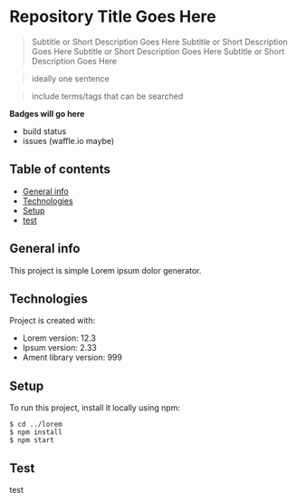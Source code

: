# Repository Title Goes Here

> Subtitle or Short Description Goes Here Subtitle or Short Description Goes Here
Subtitle or Short Description Goes Here
Subtitle or Short Description Goes Here


> ideally one sentence

> include terms/tags that can be searched

**Badges will go here**

- build status
- issues (waffle.io maybe)

## Table of contents
* [General info](#general-info)
* [Technologies](#technologies)
* [Setup](#setup)
* [test](#test)

## General info
This project is simple Lorem ipsum dolor generator.
	
## Technologies
Project is created with:
- Lorem version: 12.3
- Ipsum version: 2.33
- Ament library version: 999

## Setup
To run this project, install it locally using npm:

```
$ cd ../lorem
$ npm install
$ npm start
```
## Test
test



